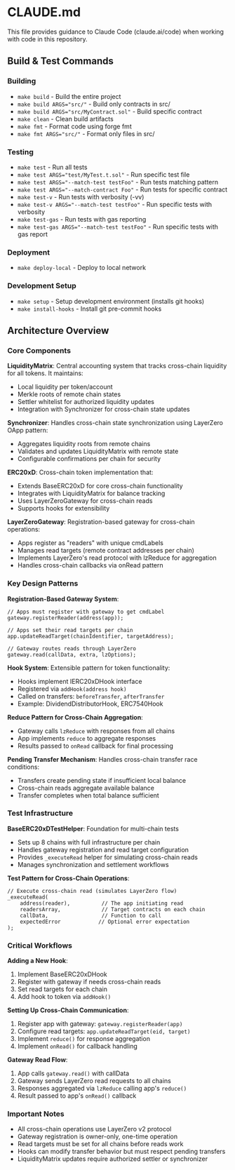 # CLAUDE.md

This file provides guidance to Claude Code (claude.ai/code) when working with code in this repository.

## Build & Test Commands

### Building
- `make build` - Build the entire project
- `make build ARGS="src/"` - Build only contracts in src/
- `make build ARGS="src/MyContract.sol"` - Build specific contract
- `make clean` - Clean build artifacts
- `make fmt` - Format code using forge fmt
- `make fmt ARGS="src/"` - Format only files in src/

### Testing
- `make test` - Run all tests
- `make test ARGS="test/MyTest.t.sol"` - Run specific test file
- `make test ARGS="--match-test testFoo"` - Run tests matching pattern
- `make test ARGS="--match-contract Foo"` - Run tests for specific contract
- `make test-v` - Run tests with verbosity (-vv)
- `make test-v ARGS="--match-test testFoo"` - Run specific tests with verbosity
- `make test-gas` - Run tests with gas reporting
- `make test-gas ARGS="--match-test testFoo"` - Run specific tests with gas report

### Deployment
- `make deploy-local` - Deploy to local network

### Development Setup
- `make setup` - Setup development environment (installs git hooks)
- `make install-hooks` - Install git pre-commit hooks

## Architecture Overview

### Core Components

**LiquidityMatrix**: Central accounting system that tracks cross-chain liquidity for all tokens. It maintains:
- Local liquidity per token/account
- Merkle roots of remote chain states
- Settler whitelist for authorized liquidity updates
- Integration with Synchronizer for cross-chain state updates

**Synchronizer**: Handles cross-chain state synchronization using LayerZero OApp pattern:
- Aggregates liquidity roots from remote chains
- Validates and updates LiquidityMatrix with remote state
- Configurable confirmations per chain for security

**ERC20xD**: Cross-chain token implementation that:
- Extends BaseERC20xD for core cross-chain functionality
- Integrates with LiquidityMatrix for balance tracking
- Uses LayerZeroGateway for cross-chain reads
- Supports hooks for extensibility

**LayerZeroGateway**: Registration-based gateway for cross-chain operations:
- Apps register as "readers" with unique cmdLabels
- Manages read targets (remote contract addresses per chain)
- Implements LayerZero's read protocol with lzReduce for aggregation
- Handles cross-chain callbacks via onRead pattern

### Key Design Patterns

**Registration-Based Gateway System**:
```solidity
// Apps must register with gateway to get cmdLabel
gateway.registerReader(address(app));

// Apps set their read targets per chain
app.updateReadTarget(chainIdentifier, targetAddress);

// Gateway routes reads through LayerZero
gateway.read(callData, extra, lzOptions);
```

**Hook System**: Extensible pattern for token functionality:
- Hooks implement IERC20xDHook interface
- Registered via `addHook(address hook)`
- Called on transfers: `beforeTransfer`, `afterTransfer`
- Example: DividendDistributorHook, ERC7540Hook

**Reduce Pattern for Cross-Chain Aggregation**:
- Gateway calls `lzReduce` with responses from all chains
- App implements `reduce` to aggregate responses
- Results passed to `onRead` callback for final processing

**Pending Transfer Mechanism**: Handles cross-chain transfer race conditions:
- Transfers create pending state if insufficient local balance
- Cross-chain reads aggregate available balance
- Transfer completes when total balance sufficient

### Test Infrastructure

**BaseERC20xDTestHelper**: Foundation for multi-chain tests
- Sets up 8 chains with full infrastructure per chain
- Handles gateway registration and read target configuration
- Provides `_executeRead` helper for simulating cross-chain reads
- Manages synchronization and settlement workflows

**Test Pattern for Cross-Chain Operations**:
```solidity
// Execute cross-chain read (simulates LayerZero flow)
_executeRead(
    address(reader),          // The app initiating read
    readersArray,             // Target contracts on each chain
    callData,                 // Function to call
    expectedError            // Optional error expectation
);
```

### Critical Workflows

**Adding a New Hook**:
1. Implement BaseERC20xDHook
2. Register with gateway if needs cross-chain reads
3. Set read targets for each chain
4. Add hook to token via `addHook()`

**Setting Up Cross-Chain Communication**:
1. Register app with gateway: `gateway.registerReader(app)`
2. Configure read targets: `app.updateReadTarget(eid, target)`
3. Implement `reduce()` for response aggregation
4. Implement `onRead()` for callback handling

**Gateway Read Flow**:
1. App calls `gateway.read()` with callData
2. Gateway sends LayerZero read requests to all chains
3. Responses aggregated via `lzReduce` calling app's `reduce()`
4. Result passed to app's `onRead()` callback

### Important Notes

- All cross-chain operations use LayerZero v2 protocol
- Gateway registration is owner-only, one-time operation
- Read targets must be set for all chains before reads work
- Hooks can modify transfer behavior but must respect pending transfers
- LiquidityMatrix updates require authorized settler or synchronizer